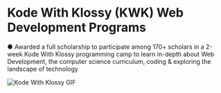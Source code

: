 # Kode With Klossy (KWK) Web Development Programs
● Awarded a full scholarship to participate among 170+ scholars in a 2-week Kode With Klossy programming camp to learn in-depth about Web Development, the computer science curriculum, coding & exploring the landscape of technology

![Kode With Klossy GIF](https://user-images.githubusercontent.com/62675121/134825074-a39b79f4-2f00-4558-8a60-4ed7d1262ccd.gif)
